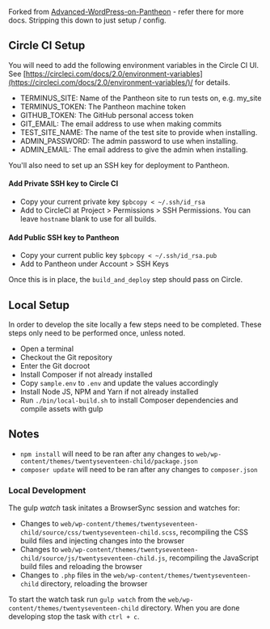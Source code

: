 Forked from [Advanced-WordPress-on-Pantheon](https://github.com/ataylorme/Advanced-WordPress-on-Pantheon) - refer there for more docs. Stripping this down to just setup / config.

## Circle CI Setup
You will need to add the following environment variables in the Circle CI UI. See [https://circleci.com/docs/2.0/environment-variables](https://circleci.com/docs/2.0/environment-variables/)/ for details.

* TERMINUS_SITE:  Name of the Pantheon site to run tests on, e.g. my_site
* TERMINUS_TOKEN: The Pantheon machine token
* GITHUB_TOKEN:   The GitHub personal access token
* GIT_EMAIL:      The email address to use when making commits
* TEST_SITE_NAME: The name of the test site to provide when installing.
* ADMIN_PASSWORD: The admin password to use when installing.
* ADMIN_EMAIL:    The email address to give the admin when installing.

You'll also need to set up an SSH key for deployment to Pantheon. 

#### Add Private SSH key to Circle CI
* Copy your current private key `$pbcopy < ~/.ssh/id_rsa`
* Add to CircleCI at Project > Permissions > SSH Permissions. You can leave `hostname` blank to use for all builds.

#### Add Public SSH key to Pantheon
* Copy your current public key `$pbcopy < ~/.ssh/id_rsa.pub`
* Add to Pantheon under Account > SSH Keys

Once this is in place, the `build_and_deploy` step should pass on Circle. 

## Local Setup
In order to develop the site locally a few steps need to be completed. 
These steps only need to be performed once, unless noted. 

* Open a terminal
* Checkout the Git repository
* Enter the Git docroot
* Install Composer if not already installed
* Copy `sample.env` to `.env` and update the values accordingly
* Install Node JS, NPM and Yarn if not already installed
* Run `./bin/local-build.sh` to install Composer dependencies and compile assets with gulp

## Notes
* `npm install` will need to be ran after any changes to `web/wp-content/themes/twentyseventeen-child/package.json` 
* `composer update` will need to be ran after any changes to `composer.json`

### Local Development
The gulp _watch_ task initates a BrowserSync session and watches for:
* Changes to `web/wp-content/themes/twentyseventeen-child/source/css/twentyseventeen-child.scss`, recompiling the CSS build files and injecting changes into the browser
* Changes to `web/wp-content/themes/twentyseventeen-child/source/js/twentyseventeen-child.js`, recompiling the JavaScript build files and reloading the browser
* Changes to `.php` files in the `web/wp-content/themes/twentyseventeen-child` directory, reloading the browser

To start the watch task run `gulp watch` from the `web/wp-content/themes/twentyseventeen-child` directory.
When you are done developing stop the task with `ctrl + c`.
